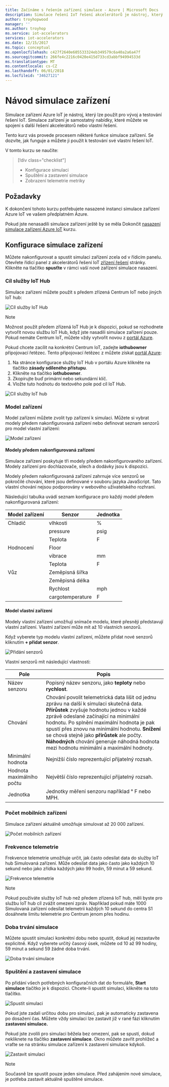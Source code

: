```yaml
---
title: Začínáme s řešením zařízení simulace - Azure | Microsoft Docs
description: Simulace řešení IoT řešení akcelerátorů je nástroj, který lze použít pro vývoj a testování řešení IoT. Služba simulace je samostatný nabídka, která používá ve spojení s další řešení akcelerátorů nebo použít s vlastní řešení.
author: troyhopwood
manager: ''
ms.author: troyhop
ms.service: iot-accelerators
services: iot-accelerators
ms.date: 12/15/2017
ms.topic: conceptual
ms.openlocfilehash: c427f2640e605533324eb349579c6a40a2a6a47f
ms.sourcegitcommit: 266fe4c2216c0420e415d733cd3abbf94994533d
ms.translationtype: MT
ms.contentlocale: cs-CZ
ms.lasthandoff: 06/01/2018
ms.locfileid: "34627121"
---
```

# <a name="device-simulation-walkthrough"></a>Návod simulace zařízení

Simulace zařízení Azure IoT je nástroj, který lze použít pro vývoj a testování řešení IoT. Simulace zařízení je samostatný nabídky, které můžete ve spojení s další řešení akcelerátorů nebo vlastní řešení.

Tento kurz vás provede procesem některé funkce simulace zařízení. Se dozvíte, jak funguje a můžete ji použít k testování své vlastní řešení IoT.

V tomto kurzu se naučíte:

>[!div class="checklist"]
> * Konfigurace simulaci
> * Spuštění a zastavení simulace
> * Zobrazení telemetrie metriky

## <a name="prerequisites"></a>Požadavky

K dokončení tohoto kurzu potřebujete nasazené instanci simulace zařízení Azure IoT ve vašem předplatném Azure.

Pokud jste nenasadili simulace zařízení ještě by se měla Dokončit [nasazení simulace zařízení Azure IoT](iot-accelerators-device-simulation-deploy.md) kurzu.

## <a name="configuring-device-simulation"></a>Konfigurace simulace zařízení

Můžete nakonfigurovat a spustit simulaci zařízení zcela od v řídicím panelu. Otevřete řídicí panel z akcelerátorů řešení IoT [zřízení řešení](https://www.azureiotsolutions.com/) stránky. Klikněte na tlačítko **spusťte** v rámci vaší nové zařízení simulace nasazení.

### <a name="target-iot-hub"></a>Cíl služby IoT Hub

Simulace zařízení můžete použít s předem zřízená Centrum IoT nebo jiných IoT hub:

![Cíl služby IoT Hub](./media/iot-accelerators-device-simulation-explore/targethub.png)

> [!NOTE]
> Možnost použít předem zřízená IoT Hub je k dispozici, pokud se rozhodnete vytvořit novou službu IoT Hub, když jste nasadili simulace zařízení pouze. Pokud nemáte Centrum IoT, můžete vždy vytvořit novou z [portál Azure](https://portal.azure.com).

Pokud chcete zacílit na konkrétní Centrum IoT, zadejte **iothubowner** připojovací řetězec. Tento připojovací řetězec z můžete získat [portál Azure](https://portal.azure.com):

1. Na stránce konfigurace služby IoT Hub v portálu Azure klikněte na tlačítko **zásady sdíleného přístupu**.
1. Klikněte na tlačítko **iothubowner**.
1. Zkopírujte buď primární nebo sekundární klíč.
1. Vložte tuto hodnotu do textového pole pod cíl IoT Hub.

![Cíl služby IoT hub](./media/iot-accelerators-device-simulation-explore/connectionstring.png)

### <a name="device-model"></a>Model zařízení

Model zařízení můžete zvolit typ zařízení k simulaci. Můžete si vybrat modely předem nakonfigurovaná zařízení nebo definovat seznam senzorů pro model vlastní zařízení:

![Model zařízení](./media/iot-accelerators-device-simulation-explore/devicemodel.png)

#### <a name="pre-configured-device-models"></a>Modely předem nakonfigurovaná zařízení

Simulace zařízení poskytuje tři modely předem nakonfigurovaného zařízení. Modely zařízení pro dochlazovače, silech a dodávky jsou k dispozici.

Modely předem nakonfigurovaná zařízení zahrnuje více senzorů se pokročilé chování, které jsou definované v souboru jazyka JavaScript. Tato vlastní chování nejsou podporovány v webového uživatelského rozhraní. 

Následující tabulka uvádí seznam konfigurace pro každý model předem nakonfigurovaná zařízení:

| Model zařízení | Senzor | Jednotka | 
| -------------| ------ | -----| 
| Chladič | vlhkosti | % |
| | pressure | psig | 
| | Teplota | F | 
| Hodnocení | Floor | 
| | vibrace | mm | 
| | Teplota | F | 
| Vůz | Zeměpisná šířka | |
| | Zeměpisná délka | | 
| | Rychlost | mph | 
| | cargotemperature | F | 

#### <a name="custom-device-model"></a>Model vlastní zařízení

Modely vlastní zařízení umožňují snímače modelu, které přesněji představují vlastní zařízení. Vlastní zařízení může mít až 10 vlastních senzorů.

Když vyberete typ modelu vlastní zařízení, můžete přidat nové senzorů kliknutím **+ přidat senzor**.

![Přidání senzorů](./media/iot-accelerators-device-simulation-explore/customsensors.png)

Vlastní senzorů mít následující vlastnosti:

| Pole | Popis |
| ----- | ----------- |
| Název senzoru | Popisný název senzoru, jako **teploty** nebo **rychlost**. |
| Chování | Chování povolit telemetrická data lišit od jednu zprávu na další k simulaci skutečná data. **Přírůstek** zvyšuje hodnotu jednou v každé zprávě odeslané začínající na minimální hodnotu. Po splnění maximální hodnota je pak spustí přes znovu na minimální hodnotu. **Snížení** se chová stejně jako **přírůstek** ale počty. **Náhodných** chování generuje náhodná hodnota mezi hodnotu minimální a maximální hodnoty. |
| Minimální hodnota | Nejnižší číslo reprezentující přijatelný rozsah. |
| Hodnota maximálního počtu | Největší číslo reprezentující přijatelný rozsah. |
| Jednotka | Jednotky měření senzoru například ° F nebo MPH. |

### <a name="number-of-devices"></a>Počet mobilních zařízení

Simulace zařízení aktuálně umožňuje simulovat až 20 000 zařízení.

![Počet mobilních zařízení](./media/iot-accelerators-device-simulation-explore/numberofdevices.png)

### <a name="telemetry-frequency"></a>Frekvence telemetrie

Frekvence telemetrie umožňuje určit, jak často odesílat data do služby IoT hub Simulovaná zařízení. Může odesílat data jako často jako každých 10 sekund nebo jako zřídka každých jako 99 hodin, 59 minut a 59 sekund.

![Frekvence telemetrie](./media/iot-accelerators-device-simulation-explore/frequency.png)

> [!NOTE]
> Pokud používáte služby IoT hub než předem zřízená IoT hub, měli byste pro službu IoT hub cíl zvážit omezení zpráv. Například pokud máte 1000 Simulovaná zařízení odesílat telemetrii každých 10 sekund do centra S1 dosáhnete limitu telemetrie pro Centrum jenom přes hodinu.

### <a name="simulation-duration"></a>Doba trvání simulace

Můžete spustit simulaci konkrétní dobu nebo spustit, dokud jej nezastavíte explicitně. Když vyberete určitý časový úsek, můžete od 10 až 99 hodiny, 59 minut a sekund 59 žádné doba trvání.

![Doba trvání simulace](./media/iot-accelerators-device-simulation-explore/duration.png)

### <a name="start-and-stop-the-simulation"></a>Spuštění a zastavení simulace

Po přidání všech potřebných konfiguračních dat do formuláře, **Start simulace** tlačítko je k dispozici. Chcete-li spustit simulaci, klikněte na toto tlačítko.

![Spustit simulaci](./media/iot-accelerators-device-simulation-explore/start.png)

Pokud jste zadali určitou dobu pro simulaci, pak je automaticky zastavena po dosažení čas. Můžete vždy simulaci lze zastavit již v rané fázi kliknutím **zastavení simulace.**

Pokud jste zvolili pro simulaci běžela bez omezení, pak se spustí, dokud nekliknete na tlačítko **zastavení simulace**. Okno můžete zavřít prohlížeč a vraťte se na stránku simulace zařízení k zastavení simulace kdykoli.

![Zastavit simulaci](./media/iot-accelerators-device-simulation-explore/stop.png)

> [!NOTE]
> Současně lze spustit pouze jeden simulace. Před zahájením nové simulace, je potřeba zastavit aktuálně spuštěné simulace.
